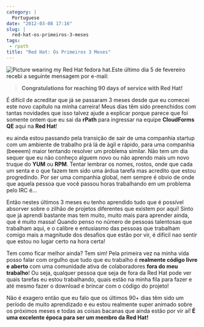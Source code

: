 ```yaml
---
category: |
  Portuguese
date: "2012-03-08 17:16"
slug: |
  red-hat-os-primeiros-3-meses
tags:
 - rpath
title: "Red Hat: Os Primeiros 3 Meses"
---
```


![Picture wearing my Red Hat fedora
hat.](http://farm8.staticflickr.com/7070/6818482688_bea7d638ec_m_d.jpg)Este
último dia 5 de fevereiro recebi a seguinte mensagem por e-mail:

> **Congratulations for reaching 90 days of service with Red Hat!**

É difícil de acreditar que já se passaram 3 meses desde que eu comecei
este novo capítulo na minha carreira! Meus dias têm sido preenchidos com
tantas novidades que isso talvez ajude a explicar porque parece que foi
somente ontem que eu sai da **rPath** para ingressar na
equipe **CloudForms QE** aqui na **Red Hat**!

eu ainda estou passando pela transição de sair de uma companhia startup
com um ambiente de trabalho prá lá de ágil e rápido, para uma companhia
(beeeem) maior tentando resolver um problema similar. Não tem um dia
sequer que eu não conheço alguem novo ou não aprendo mais um novo truque
do **YUM** ou **RPM**. Tentar lembrar os nomes, rostos, onde que cada um
senta e o que fazem tem sido uma árdua tarefa mas acredito que estou
progredindo. Por ser uma companhia global, nem sempre é obvio de onde
que aquela pessoa que você passou horas trabalhando em um problema pelo
IRC é...

Então nestes últimos 3 meses eu tenho aprendido tudo que é possível
absorver sobre o zilhão de projetos diferentes que existem por aqui!
Sinto que já aprendi bastante mas tem muito, muito mais para aprender
ainda, que é muito massa! Quando penso no número de pessoas talentosas
que trabalham aqui, e o calibre e entusiasmo das pessoas que trabalham
comigo mais a magnitude dos desafios que estão por vir, é difícil nao
sentir que estou no lugar certo na hora certa!

Tem como ficar melhor ainda? Tem sim! Pela primeira vez na minha vida
posso falar com orgulho que tudo que eu trabalho é **realmente código
livre e aberto** com uma comunidade ativa de colaboradores **fora do meu
trabalho**! Ou seja, qualquer pessoa que seja de fora da Red Hat pode
ver quais tarefas eu estou trabalhando, quais estão na minha fila para
fazer e até mesmo fazer o download e brincar com o código do projeto!

Não é exagero então que eu falo que os últimos 90+ dias têm sido um
período de muito aprendizado e eu estou realmente super animado sobre os
próximos meses e todas as coisas bacanas que ainda estão por vir aí! **É
uma excelente época para ser um membro da Red Hat!**
